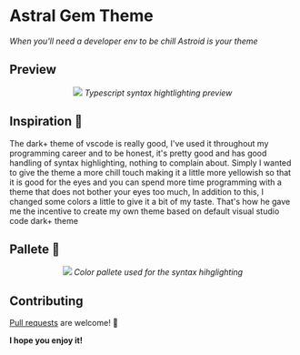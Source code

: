 # Astral Gem Theme
*When you'll need a developer env to be chill Astroid is your theme*

## Preview
<div align="center">
  <img src="https://user-images.githubusercontent.com/62354548/169932516-3a0aa6f5-057b-4456-a2cc-2017a63cd2b0.png" />
  <i>Typescript syntax hightlighting preview</i>
</div>

## Inspiration 💭
The dark+ theme of vscode is really good, I've used it throughout my programming career and to be honest, it's pretty good and has good handling of syntax highlighting, nothing to complain about. Simply I wanted to give the theme a more chill touch making it a little more yellowish so that it is good for the eyes and you can spend more time programming with a theme that does not bother your eyes too much, In addition to this, I changed some colors a little to give it a bit of my taste. That's how he gave me the incentive to create my own theme based on default visual studio code dark+ theme

## Pallete 🎨
<div align="center">
  <img src="https://user-images.githubusercontent.com/62354548/169931198-8138f913-5f18-4548-b60b-6f60d308327f.png" />
  <i>Color pallete used for the syntax hihglighting</i>
</div>

## Contributing
[Pull requests](https://github.com/simmxns/astroid/pulls) are welcome! 🤠

**I hope you enjoy it!**
